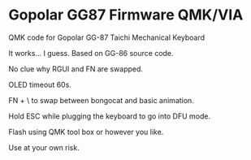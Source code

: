 # Gopolar GG87 Firmware QMK/VIA

QMK code for Gopolar GG-87 Taichi Mechanical Keyboard

It works... I guess. Based on GG-86 source code.

No clue why RGUI and FN are swapped.

OLED timeout 60s. 

FN + \ to swap between bongocat and basic animation.

Hold ESC while plugging the keyboard to go into DFU mode.

Flash using QMK tool box or however you like.

Use at your own risk.
